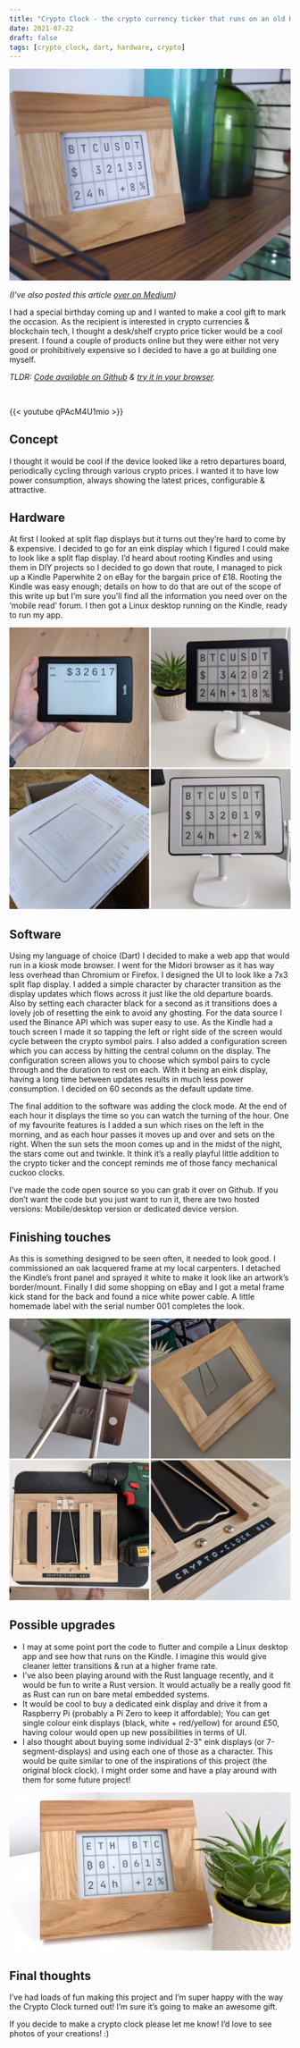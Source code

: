 ```yaml
---
title: "Crypto Clock - the crypto currency ticker that runs on an old Kindle"
date: 2021-07-22
draft: false
tags: [crypto_clock, dart, hardware, crypto]
---
```


![WEBP](crypto-clock.webp "Photo of the cyrpto-clock")

_(I've also posted this article [over on Medium](https://medium.com/@jimmyff/crypto-clock-the-crypto-currency-ticker-that-runs-on-a-kindle-2bc601244556))_

I had a special birthday coming up and I wanted to make a cool gift to mark the occasion. As the recipient is interested in crypto currencies & blockchain tech, I thought a desk/shelf crypto price ticker would be a cool present. I found a couple of products online but they were either not very good or prohibitively expensive so I decided to have a go at building one myself.

_TLDR: [Code available on Github](https://github.com/jimmyff/crypto-clock) & [try it in your browser](https://jimmyff.github.io/crypto-clock/desktop.html)._

<br />

{{< youtube qPAcM4U1mio >}}

## Concept

I thought it would be cool if the device looked like a retro departures board, periodically cycling through various crypto prices. I wanted it to have low power consumption, always showing the latest prices, configurable & attractive.

## Hardware

At first I looked at split flap displays but it turns out they’re hard to come by & expensive. I decided to go for an eink display which I figured I could make to look like a split flap display. I’d heard about rooting Kindles and using them in DIY projects so I decided to go down that route, I managed to pick up a Kindle Paperwhite 2 on eBay for the bargain price of £18. Rooting the Kindle was easy enough; details on how to do that are out of the scope of this write up but I’m sure you’ll find all the information you need over on the ‘mobile read’ forum. I then got a Linux desktop running on the Kindle, ready to run my app.

![WEBP](hardware.webp "Hardware progress")

## Software

Using my language of choice (Dart) I decided to make a web app that would run in a kiosk mode browser. I went for the Midori browser as it has way less overhead than Chromium or Firefox. I designed the UI to look like a 7x3 split flap display. I added a simple character by character transition as the display updates which flows across it just like the old departure boards. Also by setting each character black for a second as it transitions does a lovely job of resetting the eink to avoid any ghosting. For the data source I used the Binance API which was super easy to use. As the Kindle had a touch screen I made it so tapping the left or right side of the screen would cycle between the crypto symbol pairs. I also added a configuration screen which you can access by hitting the central column on the display. The configuration screen allows you to choose which symbol pairs to cycle through and the duration to rest on each. With it being an eink display, having a long time between updates results in much less power consumption. I decided on 60 seconds as the default update time.

The final addition to the software was adding the clock mode. At the end of each hour it displays the time so you can watch the turning of the hour. One of my favourite features is I added a sun which rises on the left in the morning, and as each hour passes it moves up and over and sets on the right. When the sun sets the moon comes up and in the midst of the night, the stars come out and twinkle. It think it’s a really playful little addition to the crypto ticker and the concept reminds me of those fancy mechanical cuckoo clocks.

I’ve made the code open source so you can grab it over on Github. If you don’t want the code but you just want to run it, there are two hosted versions: Mobile/desktop version or dedicated device version.

## Finishing touches

As this is something designed to be seen often, it needed to look good. I commissioned an oak lacquered frame at my local carpenters. I detached the Kindle’s front panel and sprayed it white to make it look like an artwork’s border/mount. Finally I did some shopping on eBay and I got a metal frame kick stand for the back and found a nice white power cable. A little homemade label with the serial number 001 completes the look.

![WEBP](finishing.webp "Finishing touches")

## Possible upgrades

- I may at some point port the code to flutter and compile a Linux desktop app and see how that runs on the Kindle. I imagine this would give cleaner letter transitions & run at a higher frame rate.
- I’ve also been playing around with the Rust language recently, and it would be fun to write a Rust version. It would actually be a really good fit as Rust can run on bare metal embedded systems.
- It would be cool to buy a dedicated eink display and drive it from a Raspberry Pi (probably a Pi Zero to keep it affordable); You can get single colour eink displays (black, white + red/yellow) for around £50, having colour would open up new possibilities in terms of UI.
- I also thought about buying some individual 2-3" eink displays (or 7-segment-displays) and using each one of those as a character. This would be quite similar to one of the inspirations of this project (the original block clock). I might order some and have a play around with them for some future project!

![WEBP](crypto-clock2.webp "Finished crypto-clock")

## Final thoughts

I’ve had loads of fun making this project and I’m super happy with the way the Crypto Clock turned out! I’m sure it’s going to make an awesome gift.

If you decide to make a crypto clock please let me know! I’d love to see photos of your creations! :)

